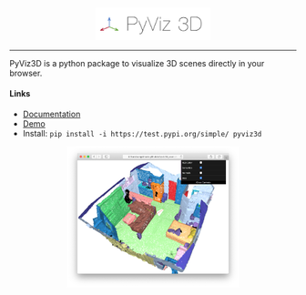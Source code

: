 <p align="center"><img width="40%" src="docs/img/pyviz3d-logo.png" /></p>

----
PyViz3D is a python package to visualize 3D scenes directly in your browser.

#### Links

- [Documentation](https://francisengelmann.github.io/pyviz3d/)
- [Demo](https://francisengelmann.github.io/pyviz3d_examples/instance/index.html)
- Install: ```pip install -i https://test.pypi.org/simple/ pyviz3d```

[<p align="center"><img width="60%" src="docs/img/example.png" /></p>](https://francisengelmann.github.io/pyviz3d_examples/normals/index.html)
